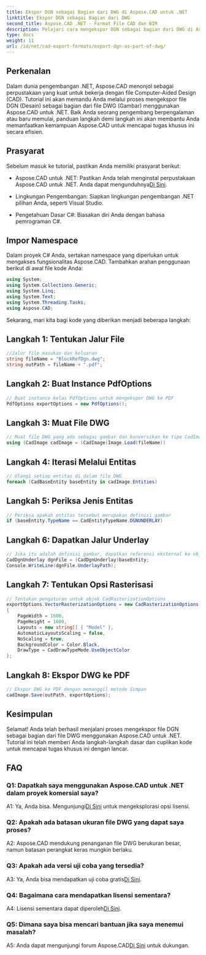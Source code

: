 ```yaml
---
title: Ekspor DGN sebagai Bagian dari DWG di Aspose.CAD untuk .NET
linktitle: Ekspor DGN sebagai Bagian dari DWG
second_title: Aspose.CAD .NET - Format File CAD dan BIM
description: Pelajari cara mengekspor DGN sebagai bagian dari DWG di Aspose.CAD untuk .NET. Ikuti panduan langkah demi langkah kami untuk integrasi yang lancar.
type: docs
weight: 11
url: /id/net/cad-export-formats/export-dgn-as-part-of-dwg/
---
```

## Perkenalan

Dalam dunia pengembangan .NET, Aspose.CAD menonjol sebagai perpustakaan yang kuat untuk bekerja dengan file Computer-Aided Design (CAD). Tutorial ini akan memandu Anda melalui proses mengekspor file DGN (Desain) sebagai bagian dari file DWG (Gambar) menggunakan Aspose.CAD untuk .NET. Baik Anda seorang pengembang berpengalaman atau baru memulai, panduan langkah demi langkah ini akan membantu Anda memanfaatkan kemampuan Aspose.CAD untuk mencapai tugas khusus ini secara efisien.

## Prasyarat

Sebelum masuk ke tutorial, pastikan Anda memiliki prasyarat berikut:

-  Aspose.CAD untuk .NET: Pastikan Anda telah menginstal perpustakaan Aspose.CAD untuk .NET. Anda dapat mengunduhnya[Di Sini](https://releases.aspose.com/cad/net/).

- Lingkungan Pengembangan: Siapkan lingkungan pengembangan .NET pilihan Anda, seperti Visual Studio.

- Pengetahuan Dasar C#: Biasakan diri Anda dengan bahasa pemrograman C#.

## Impor Namespace

Dalam proyek C# Anda, sertakan namespace yang diperlukan untuk mengakses fungsionalitas Aspose.CAD. Tambahkan arahan penggunaan berikut di awal file kode Anda:

```csharp
using System;
using System.Collections.Generic;
using System.Linq;
using System.Text;
using System.Threading.Tasks;
using Aspose.CAD;
```

Sekarang, mari kita bagi kode yang diberikan menjadi beberapa langkah:

## Langkah 1: Tentukan Jalur File

```csharp
//Jalur file masukan dan keluaran
string fileName = "BlockRefDgn.dwg";
string outPath = fileName + ".pdf";
```

## Langkah 2: Buat Instance PdfOptions

```csharp
// Buat instance kelas PdfOptions untuk mengekspor DWG ke PDF
PdfOptions exportOptions = new PdfOptions();
```

## Langkah 3: Muat File DWG

```csharp
// Muat file DWG yang ada sebagai gambar dan konversikan ke tipe CadImage
using (CadImage cadImage = (CadImage)Image.Load(fileName))
```

## Langkah 4: Iterasi Melalui Entitas

```csharp
// Ulangi setiap entitas di dalam file DWG
foreach (CadBaseEntity baseEntity in cadImage.Entities)
```

## Langkah 5: Periksa Jenis Entitas

```csharp
// Periksa apakah entitas tersebut merupakan definisi gambar
if (baseEntity.TypeName == CadEntityTypeName.DGNUNDERLAY)
```

## Langkah 6: Dapatkan Jalur Underlay

```csharp
// Jika itu adalah definisi gambar, dapatkan referensi eksternal ke objek tersebut
CadDgnUnderlay dgnFile = (CadDgnUnderlay)baseEntity;
Console.WriteLine(dgnFile.UnderlayPath);
```

## Langkah 7: Tentukan Opsi Rasterisasi

```csharp
// Tentukan pengaturan untuk objek CadRasterizationOptions
exportOptions.VectorRasterizationOptions = new CadRasterizationOptions()
{
    PageWidth = 1600,
    PageHeight = 1600,
    Layouts = new string[] { "Model" },
    AutomaticLayoutsScaling = false,
    NoScaling = true,
    BackgroundColor = Color.Black,
    DrawType = CadDrawTypeMode.UseObjectColor
};
```

## Langkah 8: Ekspor DWG ke PDF

```csharp
// Ekspor DWG ke PDF dengan memanggil metode Simpan
cadImage.Save(outPath, exportOptions);
```

## Kesimpulan

Selamat! Anda telah berhasil menjalani proses mengekspor file DGN sebagai bagian dari file DWG menggunakan Aspose.CAD untuk .NET. Tutorial ini telah memberi Anda langkah-langkah dasar dan cuplikan kode untuk mencapai tugas khusus ini dengan lancar.

## FAQ

### Q1: Dapatkah saya menggunakan Aspose.CAD untuk .NET dalam proyek komersial saya?
 A1: Ya, Anda bisa. Mengunjungi[Di Sini](https://purchase.aspose.com/buy) untuk mengeksplorasi opsi lisensi.

### Q2: Apakah ada batasan ukuran file DWG yang dapat saya proses?
A2: Aspose.CAD mendukung penanganan file DWG berukuran besar, namun batasan perangkat keras mungkin berlaku.

### Q3: Apakah ada versi uji coba yang tersedia?
A3: Ya, Anda bisa mendapatkan uji coba gratis[Di Sini](https://releases.aspose.com/).

### Q4: Bagaimana cara mendapatkan lisensi sementara?
 A4: Lisensi sementara dapat diperoleh[Di Sini](https://purchase.aspose.com/temporary-license/).

### Q5: Dimana saya bisa mencari bantuan jika saya menemui masalah?
 A5: Anda dapat mengunjungi forum Aspose.CAD[Di Sini](https://forum.aspose.com/c/cad/19) untuk dukungan.